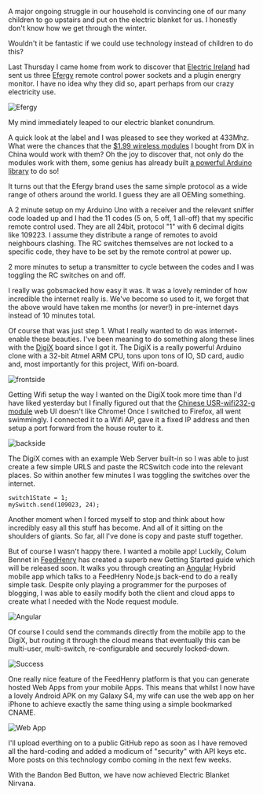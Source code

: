 A major ongoing struggle in our household is convincing one of our many children to go upstairs and put on the electric blanket for us. I honestly don't know how we get through the winter.

Wouldn't it be fantastic if we could use technology instead of children to do this?

Last Thursday I came home from work to discover that [Electric Ireland](http://www.electricireland.ie/) had sent us three [Efergy](http://efergy.com/eu/products/remotecontrolledsocket) remote control power sockets and a plugin energry monitor. I have no idea why they did so, apart perhaps from our crazy electricity use.


![Efergy](https://s3-eu-west-1.amazonaws.com/conoroneill.net/wp-content/uploads/2014/03/efergy01.jpg "Efergy RC Switch")


My mind immediately leaped to our electric blanket conundrum.

A quick look at the label and I was pleased to see they worked at 433Mhz. What were the chances that the [$1.99 wireless modules](http://dx.com/p/433mhz-wireless-transmitter-module-superregeneration-for-arduino-green-149254) I bought from DX in China would work with them? Oh the joy to discover that, not only do the modules work with them, some genius has already built [a powerful Arduino library](https://code.google.com/p/rc-switch/) to do so! 

It turns out that the Efergy brand uses the same simple protocol as a wide range of others around the world. I guess they are all OEMing something.

A 2 minute setup on my Arduino Uno with a receiver and the relevant sniffer code loaded up and I had the 11 codes (5 on, 5 off, 1 all-off) that my specific remote control used. They are all 24bit, protocol "1" with 6 decimal digits like 109223. I assume they distribute a range of remotes to avoid neighbours clashing. The RC switches themselves are not locked to a specific code, they have to be set by the remote control at power up.


2 more minutes to setup a transmitter to cycle between the codes and I was toggling the RC switches on and off. 

I really was gobsmacked how easy it was. It was a lovely reminder of how incredible the internet really is. We've become so used to it, we forget that the above would have taken me months (or never!) in pre-internet days instead of 10 minutes total.

Of course that was just step 1. What I really wanted to do was internet-enable these beauties. I've been meaning to do something along these lines with the [DigiX](http://digistump.com/products/50) board since I got it. The DigiX is a really powerful Arduino clone with a 32-bit Atmel ARM CPU, tons upon tons of IO, SD card, audio and, most importantly for this project, Wifi on-board.

![frontside](https://s3-eu-west-1.amazonaws.com/conoroneill.net/wp-content/uploads/2014/03/digix01.jpg "DigiX with module")


Getting Wifi setup the way I wanted on the DigiX took more time than I'd have liked yesterday but I finally figured out that the [Chinese USR-wifi232-g module](http://en.usr.cn/low-power-wifi-module.html) web UI doesn't like Chrome! Once I switched to Firefox, all went swimmingly. I connected it to a Wifi AP, gave it a fixed IP address and then setup a port forward from the house router to it.

![backside](https://s3-eu-west-1.amazonaws.com/conoroneill.net/wp-content/uploads/2014/03/digix02.jpg "DigiX other side")

The DigiX comes with an example Web Server built-in so I was able to just create a few simple URLS and paste the RCSwitch code into the relevant places. So within another few minutes I was toggling the switches over the internet.

```
switch1State = 1;
mySwitch.send(109023, 24);

```

Another moment when I forced myself to stop and think about how incredibly easy all this stuff has become. And all of it sitting on the shoulders of giants. So far, all I've done is copy and paste stuff together.

But of course I wasn't happy there. I wanted a mobile app! Luckily, Colum Bennet in [FeedHenry](http://www.feedhenry.com) has created a superb new Getting Started guide which will be released soon. It walks you through creating an [Angular](http://angularjs.org/) Hybrid mobile app which talks to a FeedHenry Node.js back-end to do a really simple task. Despite only playing a programmer for the purposes of blogging, I was able to easily modify both the client and cloud apps to create what I needed with the Node request module.

![Angular](https://s3-eu-west-1.amazonaws.com/conoroneill.net/wp-content/uploads/2014/03/app01.jpg "FeedHenry Angular App")


Of course I could send the commands directly from the mobile app to the DigiX, but routing it through the cloud means that eventually this can be multi-user, multi-switch, re-configurable and securely locked-down.

![Success](https://s3-eu-west-1.amazonaws.com/conoroneill.net/wp-content/uploads/2014/03/app02.jpg "Mobile App Success")


One really nice feature of the FeedHenry platform is that you can generate hosted Web Apps from your mobile Apps. This means that whilst I now have a lovely Android APK on my Galaxy S4, my wife can use the web app on her iPhone to achieve exactly the same thing using a simple bookmarked CNAME.

![Web App](https://s3-eu-west-1.amazonaws.com/conoroneill.net/wp-content/uploads/2014/03/webapp.jpg "FeedHenry Web App")


I'll upload everthing on to a public GitHub repo as soon as I have removed all the hard-coding and added a modicum of "security" with API keys etc. More posts on this technology combo coming in the next few weeks.

With the Bandon Bed Button, we have now achieved Electric Blanket Nirvana.

